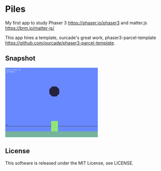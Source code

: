 Piles
=====

My first app to study Phaser 3 <https://phaser.io/phaser3> and matter.js
<https://brm.io/matter-js/>

This app hires a template, ourcade's great work,  phaser3-parcel-template
<https://github.com/ourcade/phaser3-parcel-template>.

Snapshot
--------

![screen image](snapshot.png "Screen Image")

License
-------

This software is released under the MIT License, see LICENSE.
